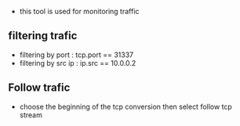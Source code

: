 - this tool is used for monitoring traffic 
## filtering trafic 
- filtering by port : tcp.port == 31337
- filtering by src ip  : ip.src == 10.0.0.2
## Follow trafic 
- choose the beginning of the tcp conversion then select follow tcp stream
